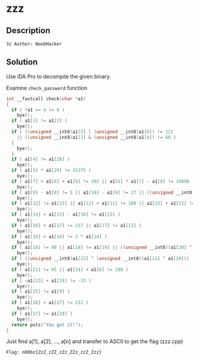 # zzz

## Description

`3z Author: NoobHacker`

## Solution

Use IDA Pro to decompile the given binary.

Examine `check_password` function

```cpp
int __fastcall check(char *a1)
{
  if ( *a1 >> 4 != 6 )
    bye();
  if ( a1[1] != a1[2] )
    bye();
  if ( ((unsigned __int8)a1[3] | (unsigned __int8)a1[6]) != 122
    || ((unsigned __int8)a1[3] & (unsigned __int8)a1[6]) != 66 )
  {
    bye();
  }
  if ( a1[4] != a1[28] )
    bye();
  if ( a1[5] * a1[29] != 15375 )
    bye();
  if ( a1[7] + a1[6] + a1[8] != 302 || a1[6] * a1[7] - a1[8] != 10890 )
    bye();
  if ( a1[9] - a1[8] != 5 || a1[10] - a1[9] != 27 || ((unsigned __int8)a1[11] ^ (unsigned __int8)a1[10]) != 32 )
    bye();
  if ( a1[12] != a1[15] || a1[12] + a1[11] != 180 || a1[13] + a1[12] != 185 )
    bye();
  if ( a1[14] + a1[13] - a1[16] != a1[13] )
    bye();
  if ( a1[16] + a1[17] != 217 || a1[17] != a1[13] )
    bye();
  if ( a1[16] + a1[14] != 2 * a1[14] )
    bye();
  if ( a1[18] != 90 || a1[18] != a1[19] || ((unsigned __int8)(a1[20] ^ a1[19]) ^ (unsigned __int8)a1[21]) != 127 )
    bye();
  if ( ((unsigned __int8)a1[22] ^ (unsigned __int8)(a1[21] ^ a1[20])) != a1[21] )
    bye();
  if ( a1[21] != 95 || a1[24] + a1[6] != 180 )
    bye();
  if ( ~a1[23] + a1[24] != -33 )
    bye();
  if ( a1[25] != a1[9] )
    bye();
  if ( a1[26] + a1[27] != 212 )
    bye();
  if ( a1[27] != a1[28] )
    bye();
  return puts("You got it!");
}
```

Just find a[1], a[2], ..., a[n] and transfer to ASCII to get the flag (zzz.cpp)

`Flag: n00bz{ZzZ_zZZ_zZz_ZZz_zzZ_Zzz}`